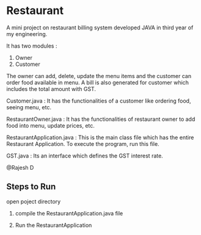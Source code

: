 # Restaurant
A mini project on restaurant billing system developed JAVA in third year of my engineering.

It has two modules :
1) Owner
2) Customer

The owner can add, delete, update the menu items and the customer can order food available in menu. 
A bill is also generated for customer which includes the total amount with GST.

Customer.java : It has the functionalities of a customer like ordering food, seeing menu, etc.

RestaurantOwner.java : It has the functionalities of restaurant owner to add food into menu, update prices, etc.

RestaurantApplication.java : This is the main class file which has the entire Restaurant Application. To execute the program, run this file.

GST.java : Its an interface which defines the GST interest rate.

@Rajesh D

## Steps to Run
 
 open poject directory

1. compile the RestaurantApplication.java file

2. Run the RestaurantApplication 